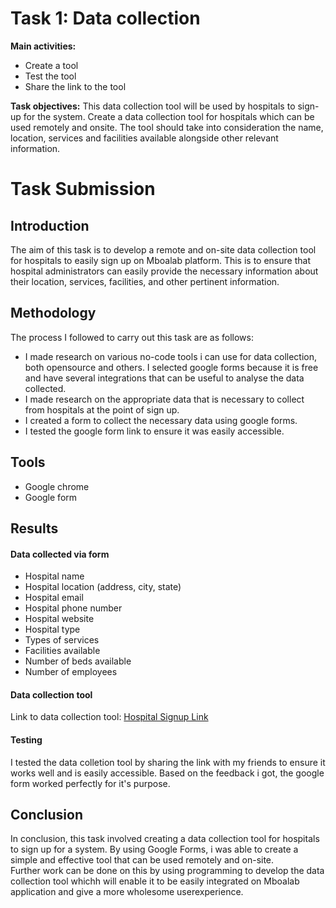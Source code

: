 # Task 1: Data collection

**Main activities:**
- Create a tool
- Test the tool
- Share the link to the tool

**Task objectives:**
This data collection tool will be used by hospitals to sign-up for the system. Create a data collection tool for hospitals which can be used remotely and onsite. The tool should take into consideration the name, location, services and facilities available alongside other relevant information.

# Task Submission
## Introduction
The aim of this task is to develop a remote and on-site data collection tool for hospitals to easily sign up on Mboalab platform. This is to ensure that hospital administrators can easily provide the necessary information about their location, services, facilities, and other pertinent information.

## Methodology
The process I followed to carry out this task are as follows:
- I made research on various no-code tools i can use for data collection, both opensource and others. I selected google forms because it is free and have several integrations that can be useful to analyse the data collected. 
- I made research on the appropriate data that is necessary to collect from hospitals at the point of sign up.
- I created a form to collect the necessary data using google forms. 
- I tested the google form link to ensure it was easily accessible.

## Tools
- Google chrome
- Google form

## Results
#### Data collected via form
- Hospital name
- Hospital location (address, city, state)
- Hospital email
- Hospital phone number
- Hospital website
- Hospital type
- Types of services
- Facilities available
- Number of beds available
- Number of employees

#### Data collection tool
Link to data collection tool: [Hospital Signup Link](https://forms.gle/LubzRjdDuVNgyyeGA)

#### Testing
I tested the data colletion tool by sharing the link with my friends to ensure it works well and is easily accessible. Based on the feedback i got, the google form worked perfectly for it's purpose.

## Conclusion
In conclusion, this task involved creating a data collection tool for hospitals to sign up for a system. By using Google Forms, i was able to create a simple and effective tool that can be used remotely and on-site.  
Further work can be done on this by using programming to develop the data collection tool whichh will enable it to be easily integrated on Mboalab application and give a more wholesome userexperience.
